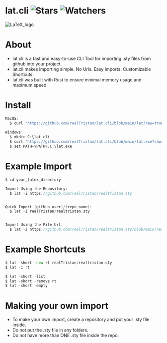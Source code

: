 # lat.cli ![Stars](https://img.shields.io/github/stars/realTristan/lat.cli?color=brightgreen) ![Watchers](https://img.shields.io/github/watchers/realTristan/lat.cli?label=Watchers)
![LaTeX_logo](https://user-images.githubusercontent.com/75189508/207660487-afff32e3-9ac2-474e-b3b2-36572537e272.png)

# About
- lat.cli is a fast and easy-to-use CLI Tool for importing .sty files from github into your project.
- lat.cli makes importing simple. No Urls. Easy Imports. Customizable Shortcuts.
- lat.cli was built with Rust to ensure minimal memory usage and maximum speed.
 
# Install
```go
MacOS:
  $ curl "https://github.com/realTristan/lat.cli/blob/main/lat?raw=true" -o /usr/local/bin/lat
  
Windows:
  $ mkdir C:\lat.cli
  $ curl "https://github.com/realTristan/lat.cli/blob/main/lat.exe?raw=true" -o C:\lat.exe
  $ set PATH=%PATH%;C:\lat.exe
```

# Example Import
```go
$ cd your_latex_directory

Import Using the Repository:
  $ lat -i https://github.com/realTristan/realtristan.sty


Quick Import (github_user)/(repo name):
  $ lat -i realTristan/realtristan.sty


Import Using the File Url:
  $ lat -i https://github.com/realTristan/realtristan.sty/blob/main/realtristan.sty
```

# Example Shortcuts
```go
$ lat -short -new rt realTristan/realtristan.sty
$ lat -i rt

$ lat -short -list
$ lat -short -remove rt
$ lat -short -empty
```

# Making your own import
- To make your own import, create a repository and put your .sty file inside. 
- Do not put the .sty file in any folders. 
- Do not have more than ONE .sty file inside the repo.
